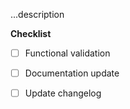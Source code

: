 ...description

**Checklist**

* [ ] Functional validation
* [ ] Documentation update
* [ ] Update changelog


